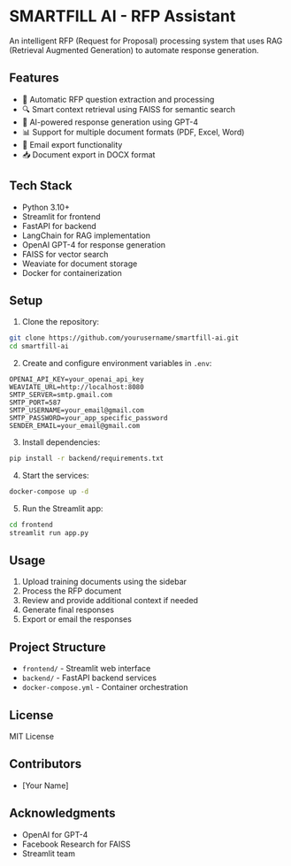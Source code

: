 # SMARTFILL AI - RFP Assistant

An intelligent RFP (Request for Proposal) processing system that uses RAG (Retrieval Augmented Generation) to automate response generation.

## Features

- 📑 Automatic RFP question extraction and processing
- 🔍 Smart context retrieval using FAISS for semantic search
- 🤖 AI-powered response generation using GPT-4
- 📊 Support for multiple document formats (PDF, Excel, Word)
- 📧 Email export functionality
- 📥 Document export in DOCX format

## Tech Stack

- Python 3.10+
- Streamlit for frontend
- FastAPI for backend
- LangChain for RAG implementation
- OpenAI GPT-4 for response generation
- FAISS for vector search
- Weaviate for document storage
- Docker for containerization

## Setup

1. Clone the repository:
```bash
git clone https://github.com/yourusername/smartfill-ai.git
cd smartfill-ai
```

2. Create and configure environment variables in `.env`:
```
OPENAI_API_KEY=your_openai_api_key
WEAVIATE_URL=http://localhost:8080
SMTP_SERVER=smtp.gmail.com
SMTP_PORT=587
SMTP_USERNAME=your_email@gmail.com
SMTP_PASSWORD=your_app_specific_password
SENDER_EMAIL=your_email@gmail.com
```

3. Install dependencies:
```bash
pip install -r backend/requirements.txt
```

4. Start the services:
```bash
docker-compose up -d
```

5. Run the Streamlit app:
```bash
cd frontend
streamlit run app.py
```

## Usage

1. Upload training documents using the sidebar
2. Process the RFP document
3. Review and provide additional context if needed
4. Generate final responses
5. Export or email the responses

## Project Structure

- `frontend/` - Streamlit web interface
- `backend/` - FastAPI backend services
- `docker-compose.yml` - Container orchestration

## License

MIT License

## Contributors

- [Your Name]

## Acknowledgments

- OpenAI for GPT-4
- Facebook Research for FAISS
- Streamlit team